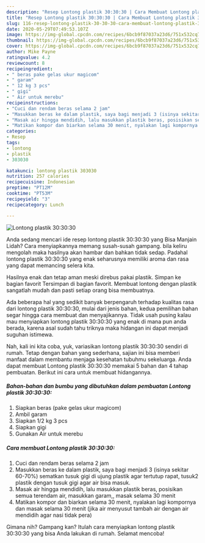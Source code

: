 ```yaml
---
description: "Resep Lontong plastik 30:30:30 | Cara Membuat Lontong plastik 30:30:30 Yang Enak dan Simpel"
title: "Resep Lontong plastik 30:30:30 | Cara Membuat Lontong plastik 30:30:30 Yang Enak dan Simpel"
slug: 116-resep-lontong-plastik-30-30-30-cara-membuat-lontong-plastik-30-30-30-yang-enak-dan-simpel
date: 2020-05-29T07:49:53.107Z
image: https://img-global.cpcdn.com/recipes/6bcb9f87037a23d6/751x532cq70/lontong-plastik-303030-foto-resep-utama.jpg
thumbnail: https://img-global.cpcdn.com/recipes/6bcb9f87037a23d6/751x532cq70/lontong-plastik-303030-foto-resep-utama.jpg
cover: https://img-global.cpcdn.com/recipes/6bcb9f87037a23d6/751x532cq70/lontong-plastik-303030-foto-resep-utama.jpg
author: Mike Payne
ratingvalue: 4.2
reviewcount: 8
recipeingredient:
- " beras pake gelas ukur magicom"
- " garam"
- " 12 kg 3 pcs"
- " gigi"
- " Air untuk merebu"
recipeinstructions:
- "Cuci dan rendam beras selama 2 jam"
- "Masukkan beras ke dalam plastik, saya bagi menjadi 3 (isinya sekitar 60-70%) sematkan tusuk gigi di ujung plastik agar tertutup rapat, tusuk2 plastik dengan tusuk gigi agar air bisa masuk."
- "Masak air hingga mendidih, lalu masukkan plastik beras, posisikan semua terendam air, masukkan garam,, masak selama 30 menit"
- "Matikan kompor dan biarkan selama 30 menit, nyalakan lagi kompornya dan masak selama 30 menit (jika air menyusut tambah air dengan air mendidih agar nasi tidak pera)"
categories:
- Resep
tags:
- lontong
- plastik
- 303030

katakunci: lontong plastik 303030 
nutrition: 257 calories
recipecuisine: Indonesian
preptime: "PT12M"
cooktime: "PT53M"
recipeyield: "3"
recipecategory: Lunch

---
```



![Lontong plastik 30:30:30](https://img-global.cpcdn.com/recipes/6bcb9f87037a23d6/751x532cq70/lontong-plastik-303030-foto-resep-utama.jpg)

Anda sedang mencari ide resep lontong plastik 30:30:30 yang Bisa Manjain Lidah? Cara menyiapkannya memang susah-susah gampang. bila keliru mengolah maka hasilnya akan hambar dan bahkan tidak sedap. Padahal lontong plastik 30:30:30 yang enak seharusnya memiliki aroma dan rasa yang dapat memancing selera kita.

Hasilnya enak dan tetap aman meski direbus pakai plastik. Simpan ke bagian favorit Tersimpan di bagian favorit. Membuat lontong dengan plastik sangatlah mudah dan pasti setiap orang bisa membuatnya.

Ada beberapa hal yang sedikit banyak berpengaruh terhadap kualitas rasa dari lontong plastik 30:30:30, mulai dari jenis bahan, kedua pemilihan bahan segar hingga cara membuat dan menyajikannya. Tidak usah pusing kalau mau menyiapkan lontong plastik 30:30:30 yang enak di mana pun anda berada, karena asal sudah tahu triknya maka hidangan ini dapat menjadi suguhan istimewa.


Nah, kali ini kita coba, yuk, variasikan lontong plastik 30:30:30 sendiri di rumah. Tetap dengan bahan yang sederhana, sajian ini bisa memberi manfaat dalam membantu menjaga kesehatan tubuhmu sekeluarga. Anda dapat membuat Lontong plastik 30:30:30 memakai 5 bahan dan 4 tahap pembuatan. Berikut ini cara untuk membuat hidangannya.

<!--inarticleads1-->

##### Bahan-bahan dan bumbu yang dibutuhkan dalam pembuatan Lontong plastik 30:30:30:

1. Siapkan  beras (pake gelas ukur magicom)
1. Ambil  garam
1. Siapkan  1/2 kg 3 pcs
1. Siapkan  gigi
1. Gunakan  Air untuk merebu




<!--inarticleads2-->

##### Cara membuat Lontong plastik 30:30:30:

1. Cuci dan rendam beras selama 2 jam
1. Masukkan beras ke dalam plastik, saya bagi menjadi 3 (isinya sekitar 60-70%) sematkan tusuk gigi di ujung plastik agar tertutup rapat, tusuk2 plastik dengan tusuk gigi agar air bisa masuk.
1. Masak air hingga mendidih, lalu masukkan plastik beras, posisikan semua terendam air, masukkan garam,, masak selama 30 menit
1. Matikan kompor dan biarkan selama 30 menit, nyalakan lagi kompornya dan masak selama 30 menit (jika air menyusut tambah air dengan air mendidih agar nasi tidak pera)




Gimana nih? Gampang kan? Itulah cara menyiapkan lontong plastik 30:30:30 yang bisa Anda lakukan di rumah. Selamat mencoba!
